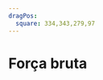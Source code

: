 ```yaml
---
dragPos:
  square: 334,343,279,97
---
```


# Força bruta

<!-- <img border="rounded" class="w-full h-full" src="/images/força-bruta-1.svg" alt=""> -->

<Cadeia cadeia="TRES TIGRES TRISTES" />

<Cadeia v-drag="'square'" cadeia="TRISTE" />

<Counter />
